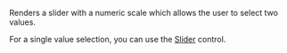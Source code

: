 Renders a slider with a numeric scale which allows the user to select two values.

For a single value selection, you can use the [Slider](/docs/controls/businesspack/Slider/{branch}) control.